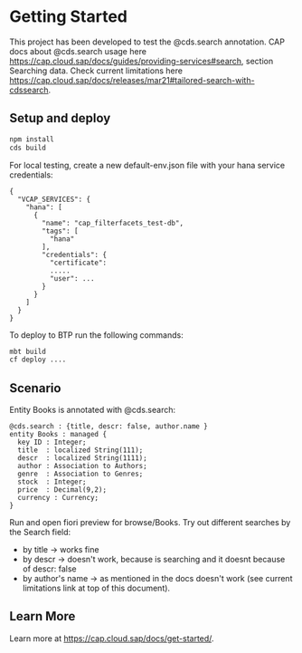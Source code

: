 # Getting Started
 
This project has been developed to test the @cds.search annotation.
CAP docs about @cds.search usage here https://cap.cloud.sap/docs/guides/providing-services#search, section Searching data.
Check current limitations here https://cap.cloud.sap/docs/releases/mar21#tailored-search-with-cdssearch.

## Setup and deploy

```bash
npm install
cds build
```

For local testing, create a new default-env.json file with your hana service credentials:  
```
{  
  "VCAP_SERVICES": {  
    "hana": [  
      {  
        "name": "cap_filterfacets_test-db",  
        "tags": [  
          "hana"  
        ],  
        "credentials": {  
          "certificate":   
          .....  
          "user": ...  
        }  
      }  
    ]  
  }  
}  
``` 

To deploy to BTP run the following commands:  
```bash
mbt build  
cf deploy ....  
```

## Scenario

Entity Books is annotated with @cds.search:  
```  
@cds.search : {title, descr: false, author.name }  
entity Books : managed {  
  key ID : Integer;  
  title  : localized String(111);  
  descr  : localized String(1111);  
  author : Association to Authors;  
  genre  : Association to Genres;  
  stock  : Integer;  
  price  : Decimal(9,2);  
  currency : Currency;  
}  
``` 
Run and open fiori preview for browse/Books.
Try out different searches by the Search field:
- by title -> works fine
- by descr -> doesn't work, because is searching and it doesnt because of descr: false
- by author's name -> as mentioned in the docs doesn't work (see current limitations link at top of this document).


## Learn More

Learn more at https://cap.cloud.sap/docs/get-started/.
